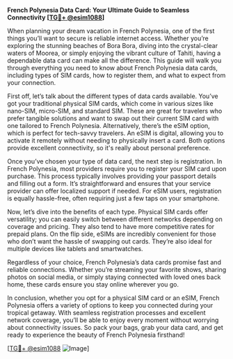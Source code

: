 **French Polynesia Data Card: Your Ultimate Guide to Seamless Connectivity [[TG💪+ @esim1088](https://t.me/s/esim1088)]**

When planning your dream vacation in French Polynesia, one of the first things you’ll want to secure is reliable internet access. Whether you’re exploring the stunning beaches of Bora Bora, diving into the crystal-clear waters of Moorea, or simply enjoying the vibrant culture of Tahiti, having a dependable data card can make all the difference. This guide will walk you through everything you need to know about French Polynesia data cards, including types of SIM cards, how to register them, and what to expect from your connection.

First off, let’s talk about the different types of data cards available. You’ve got your traditional physical SIM cards, which come in various sizes like nano-SIM, micro-SIM, and standard SIM. These are great for travelers who prefer tangible solutions and want to swap out their current SIM card with one tailored to French Polynesia. Alternatively, there’s the eSIM option, which is perfect for tech-savvy travelers. An eSIM is digital, allowing you to activate it remotely without needing to physically insert a card. Both options provide excellent connectivity, so it's really about personal preference.

Once you’ve chosen your type of data card, the next step is registration. In French Polynesia, most providers require you to register your SIM card upon purchase. This process typically involves providing your passport details and filling out a form. It’s straightforward and ensures that your service provider can offer localized support if needed. For eSIM users, registration is equally hassle-free, often requiring just a few taps on your smartphone.

Now, let’s dive into the benefits of each type. Physical SIM cards offer versatility; you can easily switch between different networks depending on coverage and pricing. They also tend to have more competitive rates for prepaid plans. On the flip side, eSIMs are incredibly convenient for those who don’t want the hassle of swapping out cards. They’re also ideal for multiple devices like tablets and smartwatches.

Regardless of your choice, French Polynesia’s data cards promise fast and reliable connections. Whether you’re streaming your favorite shows, sharing photos on social media, or simply staying connected with loved ones back home, these cards ensure you stay online wherever you go.

In conclusion, whether you opt for a physical SIM card or an eSIM, French Polynesia offers a variety of options to keep you connected during your tropical getaway. With seamless registration processes and excellent network coverage, you’ll be able to enjoy every moment without worrying about connectivity issues. So pack your bags, grab your data card, and get ready to experience the beauty of French Polynesia firsthand! 

[[TG💪+ @esim1088](https://t.me/s/esim1088) ![Image](https://i.postimg.cc/Y0z9fWf4/image.png)]